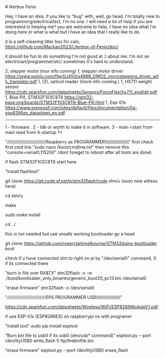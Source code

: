 <html>
# literbox Fenix

<p>Hey, I have an idea, if you like to "bug" with, well, go head. I'm totally new to programming/electrical/ect, I'm no one.
I will need a lot of help if you are interested in helping me? you are welcome to help.
I have no idea what I'm doing here or what is what but I have an idea that I really like to do.</p>

it is a self-cleaning litter box for cats, https://github.com/Mackan2023/Literbox-of-Fenix/doc/

it should be fun to do something I'm not good at :)
about me: I'm not an electrician/programmer/etc/ sometimes it's hard to understand.

2, stepper motor            (mor info coming)
1, stepper motor driver     https://www.pololu.com/file/0J450/a4988_DMOS_microstepping_driver_with_translator.pdf
1, (2), optical reader       (more info coming.)
1, HX711 weight sensor      https://cdn.sparkfun.com/datasheets/Sensors/ForceFlex/hx711_english.pdf
1, Blue Pill, STM32F103C8T6 https://stm32-base.org/boards/STM32F103C8T6-Blue-Pill.html
1, Esp-01s                  https://www.espressif.com/sites/default/files/documentation/0a-esp8266ex_datasheet_en.pdf
****************************************************************************************
1 - firmware <first step to take with stm32f1>.
2 - Idé or worth to make it in software.
3 - main <start from main read from 4-startup ?>

"/////////////////////////Raspberry as PROGRAMMER\\\\\\\\\\\\\\\\\\\\\\\\\\\\\\\\\\\\"
first check first cmd line "sudo nano /boot/cmdline.txt" then remove this "console=serial0,115200" /dont foreget to reboot after all tools are done\

if flash STM32F103C8T6 start here.

"install flashtool"

git clone https://git.code.sf.net/p/stm32flash/code stm/u (soon new adress here)

cd stm/u

make

sudo make install

cd ../

this is not needed but use unsafe working bootloader go a head

git clone https://github.com/rogerclarkmelbourne/STM32duino-bootloader boot

check if u have connected stm to right on pi by "/dev/serial0" command, 0 if its connected there

"burn in file over RX&TX" stm32flash -v -w ./boot/bootloader_only_binaries/generic_boot20_pc13.bin /dev/serial0

"erase firmware" stm32flash -o /dev/serial0

"/////////////////////////EPS PROGRAMMER USB\\\\\\\\\\\\\\\\\\\\\\\\\\\\\\\\\\\\"

https://cdn.sparkfun.com/datasheets/Wireless/WiFi/ESP8266ModuleV1.pdf

if use ESP-01s (ESP8266EX) on raspberrypi os with programer

"install tool" sudo pip install esptool

"Burn bin file to usb0 if its usb0 (dev/usb* command)" esptool.py --port /dev/ttyUSB0 write_flash 0 ftp/thebinfile.bin

"erase firmware" esptool.py --port /dev/ttyUSB0 erase_flash
</html>
